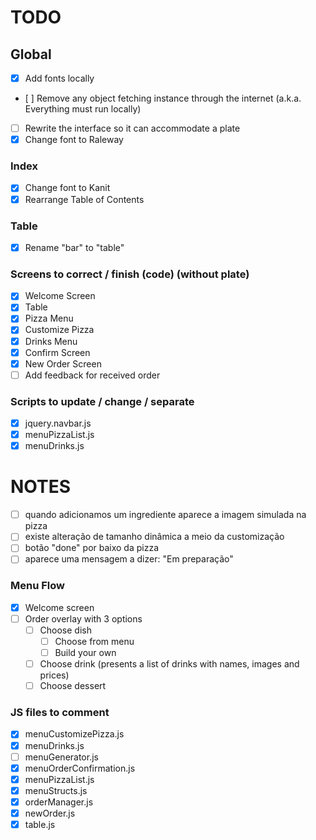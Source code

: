 # TODO

## Global
* [x] Add fonts locally
* [ ] Remove any object fetching instance through the internet (a.k.a. Everything must run locally)
* [ ] Rewrite the interface so it can accommodate a plate
* [X] Change font to Raleway
### Index
* [X] Change font to Kanit
* [X] Rearrange Table of Contents
### Table
* [X] Rename "bar" to "table"
### Screens to correct / finish (code) (without plate)
* [X] Welcome Screen
* [X] Table
* [X] Pizza Menu
* [X] Customize Pizza
* [X] Drinks Menu
* [X] Confirm Screen
* [X] New Order Screen
* [ ] Add feedback for received order
### Scripts to update / change / separate
* [X] jquery.navbar.js
* [X] menuPizzaList.js
* [X] menuDrinks.js

# NOTES
* [ ] quando adicionamos um ingrediente aparece a imagem simulada na pizza
* [ ] existe alteração de tamanho dinâmica a meio da customização
* [ ] botão "done" por baixo da pizza
* [ ] aparece uma mensagem a dizer: "Em preparação"

### Menu Flow
* [x] Welcome screen
* [ ] Order overlay with 3 options
	* [ ] Choose dish
		* [ ] Choose from menu
		* [ ] Build your own
	* [ ] Choose drink (presents a list of drinks with names, images and prices)
	* [ ] Choose dessert

### JS files to comment
* [X] menuCustomizePizza.js
* [X] menuDrinks.js
* [ ] menuGenerator.js
* [X] menuOrderConfirmation.js
* [X] menuPizzaList.js
* [X] menuStructs.js
* [X] orderManager.js
* [X] newOrder.js
* [X] table.js
